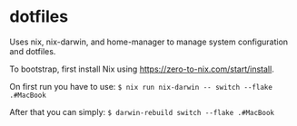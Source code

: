 # dotfiles

Uses nix, nix-darwin, and home-manager to manage system configuration and dotfiles.

To bootstrap, first install Nix using https://zero-to-nix.com/start/install.

On first run you have to use: `$ nix run nix-darwin -- switch --flake .#MacBook`

After that you can simply: `$ darwin-rebuild switch --flake .#MacBook`
